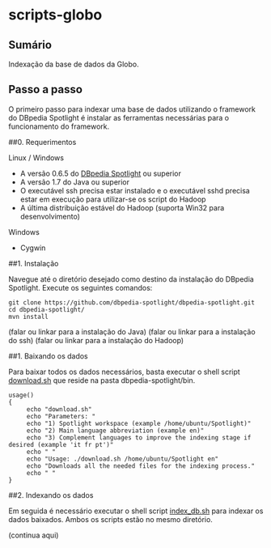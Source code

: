 scripts-globo
=============

## Sumário

Indexação da base de dados da Globo.

## Passo a passo

O primeiro passo para indexar uma base de dados utilizando o framework do DBpedia Spotlight é instalar as ferramentas necessárias para o funcionamento do framework.

##0. Requerimentos

Linux / Windows
* A versão 0.6.5 do [DBpedia Spotlight](https://github.com/dbpedia-spotlight/dbpedia-spotlight/wiki/Installation) ou superior
* A versão 1.7 do Java ou superior
* O executável ssh precisa estar instalado e o executável sshd precisa estar em execução para utilizar-se os script do Hadoop
* A última distribuição estável do Hadoop (suporta Win32 para desenvolvimento)
 
Windows
* Cygwin

##1. Instalação

Navegue até o diretório desejado como destino da instalação do DBpedia Spotlight. Execute os seguintes comandos:

```
git clone https://github.com/dbpedia-spotlight/dbpedia-spotlight.git
cd dbpedia-spotlight/
mvn install
```

(falar ou linkar para a instalação do Java)
(falar ou linkar para a instalação do ssh)
(falar ou linkar para a instalação do Hadoop)

##1. Baixando os dados

Para baixar todos os dados necessários, basta executar o shell script [download.sh](https://github.com/Zaknarfen/dbpedia-spotlight/blob/master/bin/download.sh) que reside na pasta dbpedia-spotlight/bin.

```
usage()
{
     echo "download.sh"
     echo "Parameters: "
     echo "1) Spotlight workspace (example /home/ubuntu/Spotlight)"
     echo "2) Main language abbreviation (example en)"
     echo "3) Complement languages to improve the indexing stage if desired (example 'it fr pt')"
     echo " "
     echo "Usage: ./download.sh /home/ubuntu/Spotlight en"
     echo "Downloads all the needed files for the indexing process."
     echo " "
}
```

##2. Indexando os dados

Em seguida é necessário executar o shell script [index_db.sh](https://github.com/Zaknarfen/dbpedia-spotlight/blob/master/bin/index_db.sh) para indexar os dados baixados. Ambos os scripts estão no mesmo diretório.

(continua aqui)


